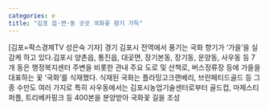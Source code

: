 ```yaml
---
categories: e
title: "김포 읍·면·동 곳곳 국화꽃 향기 가득"
---
```

[김포=팍스경제TV 성은숙 기자] 경기 김포시 전역에서 풍기는 국화 향기가 &lsquo;가을&rsquo;을 실감케 하고 있다.김포시 양촌읍, 통진읍, 대곶면, 장기본동, 장기동, 운양동, 사우동 등 7개 동은 행정복지센터 주변을 비롯한 관내 주요 도로 및 산책로, 버스정류장 등에 가을을 대표하는 꽃 &lsquo;국화&rsquo;를 식재했다. 식재된 국화는 플라밍고크랜베리, 브란페티드골드 등 그 종 수만도 여러 가지로 특히 사우동에서는 김포시농업기술센터로부터 골드컵, 마제스티퍼플, 트리베카핑크 등 400본을 분양받아 국화꽃 길을 조성